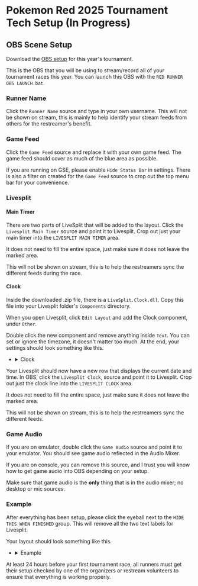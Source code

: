 # Pokemon Red 2025 Tournament Tech Setup (In Progress)

## OBS Scene Setup
Download the [OBS setup](https://github.com/hwangbro/RedTournament/releases/download/v1/RED25_RUNNER_OBS.zip) for this year's tournament.

This is the OBS that you will be using to stream/record all of your tournament races this year. You can launch this OBS with the `RED RUNNER OBS LAUNCH.bat`.

### Runner Name
Click the `Runner Name` source and type in your own username. This will not be shown on stream, this is mainly to help identify your stream feeds from others for the restreamer's benefit.

### Game Feed
Click the `Game Feed` source and replace it with your own game feed. The game feed should cover as much of the blue area as possible.

If you are running on GSE, please enable `Hide Status Bar` in settings. There is also a filter on created for the `Game Feed` source to crop out the top menu bar for your convenience.

### Livesplit

#### Main Timer
There are two parts of LiveSplit that will be added to the layout. Click the `Livesplit Main Timer` source and point it to Livesplit. Crop out just your main timer into the `LIVESPLIT MAIN TIMER` area.

It does not need to fill the entire space, just make sure it does not leave the marked area.

This will not be shown on stream, this is to help the restreamers sync the different feeds during the race.

#### Clock
Inside the downloaded .zip file, there is a `LiveSplit.Clock.dll`. Copy this file into your Livesplit folder's `Components` directory.

When you open Livesplit, click `Edit Layout` and add the Clock component, under `Other`.

Double click the new component and remove anything inside `Text`. You can set or ignore the timezone, it doesn't matter too much. At the end, your settings should look something like this.

- <details><summary>Clock</summary>
    <img src="images/livesplit_clock_settings.png">
  <details>

Your Livesplit should now have a new row that displays the current date and time. In OBS, click the `Livesplit Clock`, source and point it to Livesplit. Crop out just the clock line into the `LIVESPLIT CLOCK` area.

It does not need to fill the entire space, just make sure it does not leave the marked area.

This will not be shown on stream, this is to help the restreamers sync the different feeds.

### Game Audio
If you are on emulator, double click the `Game Audio` source and point it to your emulator. You should see game audio reflected in the Audio Mixer.

If you are on console, you can remove this source, and I trust you will know how to get game audio into OBS depending on your setup.

Make sure that game audio is the **only** thing that is in the audio mixer; no desktop or mic sources.

### Example
After everything has been setup, please click the eyeball next to the `HIDE THIS WHEN FINISHED` group. This will remove all the two text labels for Livesplit.

Your layout should look something like this.

- <details><summary>Example</summary>
    <img src="images/obs_preview_example.png">
  </details>


At least 24 hours before your first tournament race, all runners must get their setup checked by one of the organizers or restream volunteers to ensure that everything is working properly.
